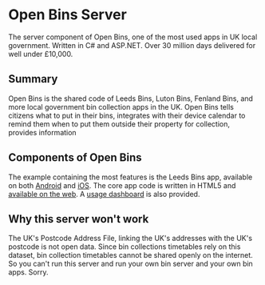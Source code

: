 # Open Bins Server
The server component of Open Bins, one of the most used apps in UK local government. Written in C# and ASP.NET. Over 30 million days delivered for well under £10,000.

## Summary
Open Bins is the shared code of Leeds Bins, Luton Bins, Fenland Bins, and more local government bin collection apps in the UK. Open Bins tells citizens what to put in their bins, integrates with their device calendar to remind them when to put them outside their property for collection, provides information 

## Components of Open Bins
The example containing the most features is the Leeds Bins app, available on both [Android](https://play.google.com/store/apps/details?id=com.imactivate.bins&hl=en_GB) and [iOS](https://itunes.apple.com/gb/app/leeds-bins/id1013036432?mt=8). The core app code is written in HTML5 and [available on the web](https://imactivate.com/leedsbins/newexample/). A [usage dashboard](https://imactivate.com/leedsbins/usageexample/) is also provided.

## Why this server won't work
The UK's Postcode Address File, linking the UK's addresses with the UK's postcode is not open data. Since bin collections timetables rely on this dataset, bin collection timetables cannot be shared openly on the internet. So you can't run this server and run your own bin server and your own bin apps. Sorry.
